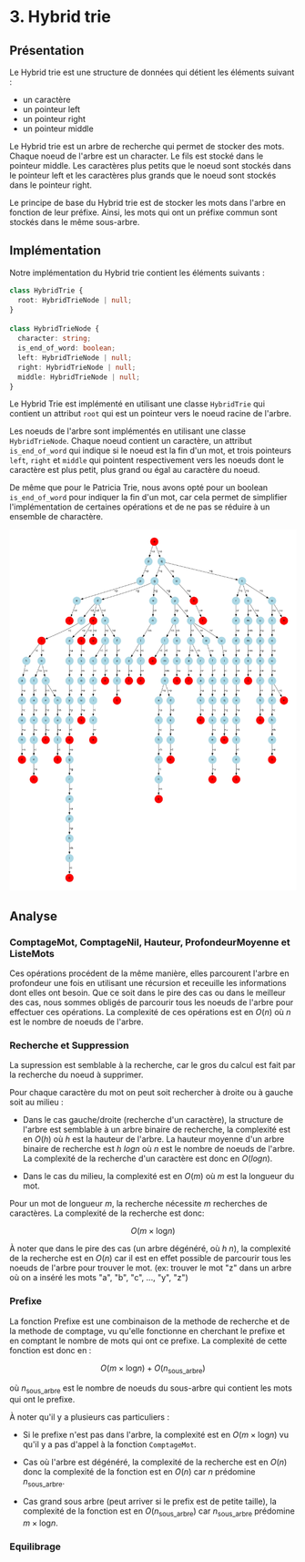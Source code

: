 

# 3. Hybrid trie


## Présentation


Le Hybrid trie est une structure de données qui détient les éléments suivant :

- un caractère
- un pointeur left
- un pointeur right
- un pointeur middle

Le Hybrid trie est un arbre de recherche qui permet de stocker des mots. Chaque noeud de l'arbre est un character. Le fils est stocké dans le pointeur middle. Les caractères plus petits que le noeud sont stockés dans le pointeur left et les caractères plus grands que le noeud sont stockés dans le pointeur right.

Le principe de base du Hybrid trie est de stocker les mots dans l'arbre en fonction de leur préfixe. Ainsi, les mots qui ont un préfixe commun sont stockés dans le même sous-arbre.


## Implémentation


Notre implémentation du Hybrid trie contient les éléments suivants :

```typescript
class HybridTrie {
  root: HybridTrieNode | null;
}

class HybridTrieNode {
  character: string;
  is_end_of_word: boolean;
  left: HybridTrieNode | null;
  right: HybridTrieNode | null;
  middle: HybridTrieNode | null;
}
```

Le Hybrid Trie est implémenté en utilisant une classe `HybridTrie` qui contient un attribut `root` qui est un pointeur vers le noeud racine de l'arbre.

Les noeuds de l'arbre sont implémentés en utilisant une classe `HybridTrieNode`. Chaque noeud contient un caractère, un attribut `is_end_of_word` qui indique si le noeud est la fin d'un mot, et trois pointeurs `left`, `right` et `middle` qui pointent respectivement vers les noeuds dont le caractère est plus petit, plus grand ou égal au caractère du noeud.

De même que pour le Patricia Trie, nous avons opté pour un boolean `is_end_of_word` pour indiquer la fin d'un mot, car cela permet de simplifier l'implémentation de certaines opérations et de ne pas se réduire à un ensemble de charactère. 

![Arbre représentant l'exemple de base avec un Hybrid Trie](./imgs/exemple_base_hybrid_trie_page.jpg)


## Analyse


### ComptageMot, ComptageNil, Hauteur, ProfondeurMoyenne et ListeMots


Ces opérations procédent de la même manière, elles parcourent l'arbre en profondeur une fois en utilisant une récursion et receuille les informations dont elles ont besoin. 
Que ce soit dans le pire des cas ou dans le meilleur des cas, nous sommes obligés de parcourir tous les noeuds de l'arbre pour effectuer ces opérations.
La complexité de ces opérations est en $O(n)$ où $n$ est le nombre de noeuds de l'arbre.


### Recherche et Suppression


La supression est semblable à la recherche, car le gros du calcul est fait par la recherche du noeud à supprimer.

Pour chaque caractère du mot on peut soit rechercher à droite ou à gauche soit au milieu :

- Dans le cas gauche/droite (recherche d'un caractère), la structure de l'arbre est semblable à un arbre binaire de recherche, la complexité est en $O(h)$ où $h$ est la hauteur de l'arbre. La hauteur moyenne d'un arbre binaire de recherche est $h ~ log n$ où $n$ est le nombre de noeuds de l'arbre. La complexité de la recherche d'un caractère est donc en $O(log n)$.

- Dans le cas du milieu, la complexité est en $O(m)$ où $m$ est la longueur du mot.

Pour un mot de longueur $m$, la recherche nécessite $m$ recherches de caractères. La complexité de la recherche est donc:

$$ O(m \times \text{log}  n) $$

À noter que dans le pire des cas (un arbre dégénéré, où $h ~ n$), la complexité de la recherche est en $O(n)$ car il est en effet possible de parcourir tous les noeuds de l'arbre pour trouver le mot. (ex: trouver le mot "z" dans un arbre où on a inséré les mots "a", "b", "c", ..., "y", "z")

### Prefixe

La fonction Prefixe est une combinaison de la methode de recherche et de la methode de comptage, vu qu'elle fonctionne en cherchant le prefixe et en comptant le nombre de mots qui ont ce prefixe. La complexité de cette fonction est donc en :

$$ O(m \times \text{log}  n) + O(n_\text{sous_arbre}) $$

où $n_\text{sous_arbre}$ est le nombre de noeuds du sous-arbre qui contient les mots qui ont le prefixe.

À noter qu'il y a plusieurs cas particuliers :

- Si le prefixe n'est pas dans l'arbre, la complexité est en $O(m \times \text{log} n)$ vu qu'il y a pas d'appel à la fonction `ComptageMot`.

- Cas où l'arbre est dégénéré, la complexité de la recherche est en $O(n)$ donc la complexité de la fonction est en $O(n)$ car $n$ prédomine $n_\text{sous_arbre}$.

- Cas grand sous arbre (peut arriver si le prefix est de petite taille), la complexité de la fonction est en $O(n_\text{sous_arbre})$ car $n_\text{sous_arbre}$ prédomine $m \times \text{log} n$.

### Equilibrage

